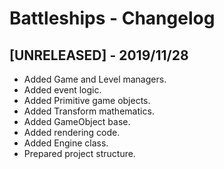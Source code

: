 # Battleships - Changelog

## [UNRELEASED] - 2019/11/28
- Added Game and Level managers.
- Added event logic.
- Added Primitive game objects.
- Added Transform mathematics.
- Added GameObject base.
- Added rendering code.
- Added Engine class.
- Prepared project structure.
